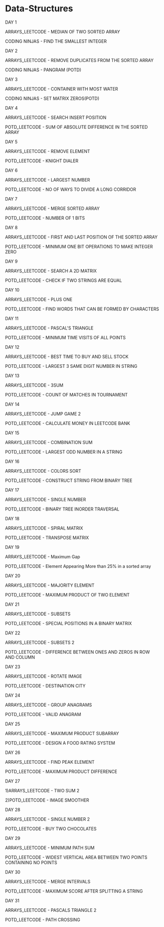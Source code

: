 # Data-Structures


DAY 1

ARRAYS_LEETCODE - MEDIAN OF TWO SORTED ARRAY

CODING NINJAS - FIND THE SMALLEST INTEGER

DAY 2

ARRAYS_LEETCODE - REMOVE DUPLICATES FROM THE SORTED ARRAY

CODING NINJAS - PANGRAM (POTD)

DAY 3

ARRAYS_LEETCODE - CONTAINER WITH MOST WATER

CODING NINJAS - SET MATRIX ZEROS(POTD)

DAY 4

ARRAYS_LEETCODE - SEARCH INSERT POSITION 

POTD_LEETCODE - SUM OF ABSOLUTE DIFFERENCE IN THE SORTED ARRAY

DAY 5

ARRAYS_LEETCODE - REMOVE ELEMENT

POTD_LEETCODE - KNIGHT DIALER

DAY 6

ARRAYS_LEETCODE - LARGEST NUMBER

POTD_LEETCODE - NO OF WAYS TO DIVIDE A LONG CORRIDOR

DAY 7

ARRAYS_LEETCODE - MERGE SORTED ARRAY

POTD_LEETCODE - NUMBER OF 1 BITS

DAY 8

ARRAYS_LEETCODE - FIRST AND LAST POSITION OF THE SORTED ARRAY

POTD_LEETCODE - MINIMUM ONE BIT OPERATIONS TO MAKE INTEGER ZERO 

DAY 9

 ARRAYS_LEETCODE -  SEARCH A 2D MATRIX
 
 POTD_LEETCODE - CHECK IF TWO STRINGS ARE EQUAL

DAY 10

 ARRAYS_LEETCODE -  PLUS ONE
 
 POTD_LEETCODE - FIND WORDS THAT CAN BE FORMED BY CHARACTERS

 DAY 11

 ARRAYS_LEETCODE -  PASCAL'S TRIANGLE
 
 POTD_LEETCODE - MINIMUM TIME VISITS OF ALL POINTS

 DAY 12

 ARRAYS_LEETCODE -  BEST TIME TO BUY AND SELL STOCK 

 POTD_LEETCODE -  LARGEST 3 SAME DIGIT NUMBER IN STRING  

 DAY 13

 ARRAYS_LEETCODE - 3SUM 

 POTD_LEETCODE -  COUNT OF MATCHES IN TOURNAMENT
 
 DAY 14

 ARRAYS_LEETCODE - JUMP GAME 2

 POTD_LEETCODE -  CALCULATE MONEY IN LEETCODE BANK
 
 DAY 15

 ARRAYS_LEETCODE - COMBINATION SUM

 POTD_LEETCODE -  LARGEST ODD NUMBER IN A STRING
 
 DAY 16

 ARRAYS_LEETCODE - COLORS SORT

 POTD_LEETCODE - CONSTRUCT STRING FROM BINARY TREE
 
 DAY 17

 ARRAYS_LEETCODE - SINGLE NUMBER

 POTD_LEETCODE - BINARY TREE INORDER TRAVERSAL
 
 DAY 18

 ARRAYS_LEETCODE - SPIRAL MATRIX

 POTD_LEETCODE - TRANSPOSE MATRIX
 
 DAY 19

 ARRAYS_LEETCODE - Maximum Gap

 POTD_LEETCODE - Element Appearing More than 25% in a sorted array 
 
 DAY 20

 ARRAYS_LEETCODE - MAJORITY ELEMENT

 POTD_LEETCODE - MAXIMUM PRODUCT OF TWO ELEMENT
 
 DAY 21
 
 ARRAYS_LEETCODE - SUBSETS

 POTD_LEETCODE - SPECIAL POSITIONS IN A BINARY MATRIX

DAY 22

ARRAYS_LEETCODE - SUBSETS 2

POTD_LEETCODE - DIFFERENCE BETWEEN ONES AND ZEROS IN ROW AND COLUMN

DAY 23

ARRAYS_LEETCODE - ROTATE IMAGE

POTD_LEETCODE - DESTINATION CITY  

DAY 24

ARRAYS_LEETCODE - GROUP ANAGRAMS

POTD_LEETCODE - VALID ANAGRAM

DAY 25

ARRAYS_LEETCODE - MAXIMUM PRODUCT SUBARRAY

POTD_LEETCODE - DESIGN A FOOD RATING SYSTEM 

DAY 26

ARRAYS_LEETCODE - FIND PEAK ELEMENT

POTD_LEETCODE - MAXIMUM PRODUCT DIFFERENCE 

DAY 27 

1)ARRAYS_LEETCODE - TWO SUM 2

2)POTD_LEETCODE - IMAGE SMOOTHER
 
DAY 28

ARRAYS_LEETCODE - SINGLE NUMBER 2

POTD_LEETCODE - BUY TWO CHOCOLATES 
 
DAY 29

ARRAYS_LEETCODE - MINIMUM PATH SUM

POTD_LEETCODE - WIDEST VERTICAL AREA BETWEEN TWO POINTS CONTAINING NO POINTS
 
DAY 30

ARRAYS_LEETCODE - MERGE INTERVALS

POTD_LEETCODE - MAXIMUM SCORE AFTER SPLITTING A STRING 

DAY 31

ARRAYS_LEETCODE - PASCALS TRIANGLE 2

POTD_LEETCODE - PATH CROSSING 


 

 


 





